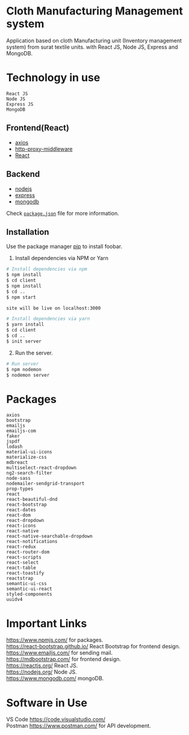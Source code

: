 # Cloth Manufacturing Management system
Application based on cloth Manufacturing unit (Inventory management system) from surat textile units. with React JS, Node JS, Express and MongoDB.

# Technology in use
    React JS
    Node JS
    Express JS
    MongoDB 

## Frontend(React)

- [axios](https://github.com/axios/axios)
- [http-proxy-middleware](https://www.npmjs.com/package/http-proxy-middleware)
- [React](https://reactjs.org/)
## Backend

- [nodejs](https://nodejs.org/en/)
- [express](https://gulpjs.com/)
- [mongodb](https://www.mongodb.com/)

Check [`package.json`](https://github.com/Hsins/udemy_MERN-Todo-List/blob/master/package.json) file for more information.

## Installation

Use the package manager [pip](https://pip.pypa.io/en/stable/) to install foobar.

1. Install dependencies via NPM or Yarn

```bash
# Install dependencies via npm
$ npm install
$ cd client
$ npm install
$ cd ..
$ npm start

site will be live on localhost:3000

# Install dependencies via yarn
$ yarn install
$ cd client
$ cd ..
$ init server
```

2. Run the server.

```bash
# Run server
$ npm nodemon
$ nodemon server
```


# Packages 

    axios
    bootstrap
    emailjs
    emailjs-com
    faker
    jspdf
    lodash
    material-ui-icons
    materialize-css
    mdbreact
    multiselect-react-dropdown
    ng2-search-filter
    node-sass
    nodemailer-sendgrid-transport
    prop-types
    react
    react-beautiful-dnd
    react-bootstrap
    react-dates
    react-dom
    react-dropdown 
    react-icons
    react-native
    react-native-searchable-dropdown 
    react-notifications 
    react-redux
    react-router-dom
    react-scripts
    react-select
    react-table
    react-toastify
    reactstrap
    semantic-ui-css
    semantic-ui-react
    styled-components
    uuidv4

# Important Links
    
https://www.npmjs.com/  for packages.                                                                       
https://react-bootstrap.github.io/  React Bootstrap for frontend design.                                                 
https://www.emailjs.com/  for sending mail.                                                                                 
https://mdbootstrap.com/ for frontend design.                                           
https://reactjs.org/   React JS.                                                             
https://nodejs.org/    Node JS.                                                                
https://www.mongodb.com/  mongoDB.

# Software in Use

VS Code  https://code.visualstudio.com/                                                          
Postman  https://www.postman.com/   for API development.

